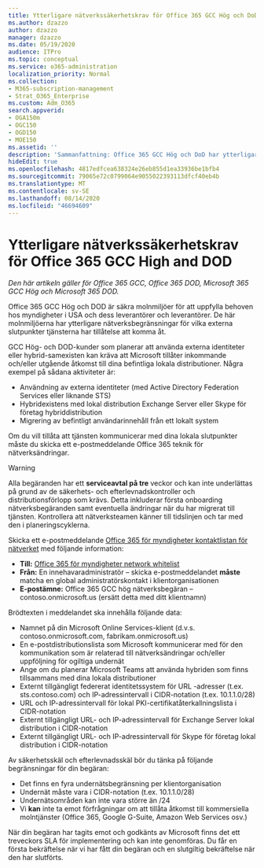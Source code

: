 ```yaml
---
title: Ytterligare nätverkssäkerhetskrav för Office 365 GCC Hög och DoD
ms.author: dzazzo
author: dzazzo
manager: dzazzo
ms.date: 05/19/2020
audience: ITPro
ms.topic: conceptual
ms.service: o365-administration
localization_priority: Normal
ms.collection:
- M365-subscription-management
- Strat_O365_Enterprise
ms.custom: Adm_O365
search.appverid:
- OGA150m
- OGC150
- OGD150
- MOE150
ms.assetid: ''
description: 'Sammanfattning: Office 365 GCC Hög och DoD har ytterligare nätverksäkerhetskrav'
hideEdit: true
ms.openlocfilehash: 4817edfcea638324e26eb855d1ea33936be1bfb4
ms.sourcegitcommit: 79065e72c0799064e9055022393113dfcf40eb4b
ms.translationtype: MT
ms.contentlocale: sv-SE
ms.lasthandoff: 08/14/2020
ms.locfileid: "46694609"
---
```

# <a name="additional-network-security-requirements-for-office-365-gcc-high-and-dod"></a>Ytterligare nätverkssäkerhetskrav för Office 365 GCC High and DOD

*Den här artikeln gäller för Office 365 GCC, Office 365 DOD, Microsoft 365 GCC Hög och Microsoft 365 DOD.*

Office 365 GCC Hög och DOD är säkra molnmiljöer för att uppfylla behoven hos myndigheter i USA och dess leverantörer och leverantörer.  De här molnmiljöerna har ytterligare nätverksbegränsningar för vilka externa slutpunkter tjänsterna har tillåtelse att komma åt.

GCC Hög- och DOD-kunder som planerar att använda externa identiteter eller hybrid-samexisten kan kräva att Microsoft tillåter inkommande och/eller utgående åtkomst till dina befintliga lokala distributioner.  Några exempel på sådana aktiviteter är:

* Användning av externa identiteter (med Active Directory Federation Services eller liknande STS)
* Hybridexistens med lokal distribution Exchange Server eller Skype för företag hybriddistribution
* Migrering av befintligt användarinnehåll från ett lokalt system

Om du vill tillåta att tjänsten kommunicerar  med dina lokala slutpunkter måste du skicka ett e-postmeddelande Office 365 teknik för nätverksändringar.

> [!WARNING]
> Alla begäranden har ett **serviceavtal på tre** veckor och kan inte underlättas på grund av de säkerhets- och efterlevnadskontroller och distributionsförlopp som krävs.  Detta inkluderar första onboarding nätverksbegäranden samt eventuella ändringar när du har migrerat till tjänsten.  Kontrollera att nätverksteamen känner till tidslinjen och tar med den i planeringscyklerna.

Skicka ett e-postmeddelande [Office 365 för myndigheter kontaktlistan för nätverket](mailto:o365gwlt@microsoft.com) med följande information:

* **Till:** [Office 365 för myndigheter network whitelist](mailto:o365gwlt@microsoft.com)
* **Från:** En innehavaradministratör – skicka e-postmeddelandet **måste** matcha en global administratörskontakt i klientorganisationen
* **E-postämne:** Office 365 GCC hög nätverksbegäran – contoso.onmicrosoft.us (ersätt detta med ditt klientnamn)

Brödtexten i meddelandet ska innehålla följande data:

* Namnet på din Microsoft Online Services-klient (d.v.s. contoso.onmicrosoft.com, fabrikam.onmicrosoft.us)
* En e-postdistributionslista som Microsoft kommunicerar med för den kommunikation som är relaterad till nätverksändringar och/eller uppföljning för ogiltiga undernät
* Ange om du planerar Microsoft Teams att använda hybriden som finns tillsammans med dina lokala distributioner
* Externt tillgängligt federerat identitetssystem för URL -adresser (t.ex. sts.contoso.com) och IP-adressintervall i CIDR-notation (t.ex. 10.1.1.0/28)
* URL och IP-adressintervall för lokal PKI-certifikatåterkallningslista i CIDR-notation
* Externt tillgängligt URL- och IP-adressintervall för Exchange Server lokal distribution i CIDR-notation
* Externt tillgängligt URL- och IP-adressintervall för Skype för företag lokal distribution i CIDR-notation

Av säkerhetsskäl och efterlevnadsskäl bör du tänka på följande begränsningar för din begäran:

* Det finns en fyra undernätsbegränsning per klientorganisation
* Undernät måste vara i CIDR-notation (t.ex. 10.1.1.0/28)
* Undernätsområden kan inte vara större än /24
* Vi **kan** inte ta emot förfrågningar om att tillåta åtkomst till kommersiella molntjänster (Office 365, Google G-Suite, Amazon Web Services osv.)

När din begäran har tagits emot och godkänts av Microsoft finns det ett treveckors SLA för implementering och kan inte genomföras.  Du får en första bekräftelse när vi har fått din begäran och en slutgiltig bekräftelse när den har slutförts.
